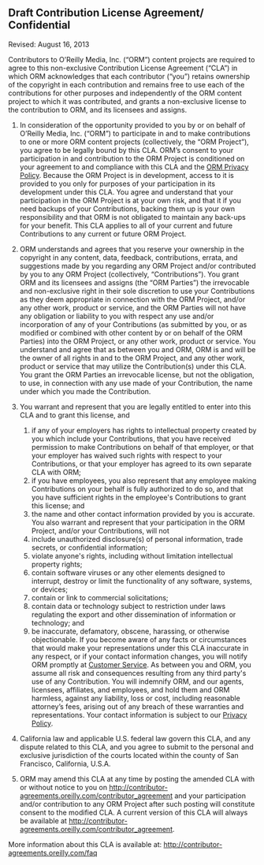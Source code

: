 ## Draft Contribution License Agreement/ Confidential 
Revised: August 16, 2013

Contributors to O’Reilly Media, Inc. (“ORM”) content projects are required to agree to this non-exclusive Contribution License Agreement (“CLA”) in which ORM acknowledges that each contributor (“you”) retains ownership of the copyright in each contribution and remains free to use each of the contributions for other purposes and independently of the ORM content project to which it was contributed, and grants a non-exclusive license to the contribution to ORM, and its licensees and assigns.

1. In consideration of the opportunity provided to you by or on behalf of O’Reilly Media, Inc. (“ORM”) to participate in and to make contributions to one or more ORM content projects (collectively, the “ORM Project”), you agree to be legally bound by this CLA. ORM’s consent to your participation in and contribution to the ORM Project is conditioned on your agreement to and compliance with this CLA and the [ORM Privacy Policy](http://oreilly.com/oreilly/privacy.csp). Because the ORM Project is in development, access to it is provided to you only for purposes of your participation in its development under this CLA. You agree and understand that your participation in the ORM Project is at your own risk, and that it if you need backups of your Contributions, backing them up is your own responsibility and that ORM is not obligated to maintain any back-ups for your benefit.  This CLA applies to all of your current and future Contributions to any current or future ORM Project. 

2. ORM understands and agrees that you reserve your ownership in the copyright in any content, data, feedback, contributions, errata, and suggestions made by you regarding any ORM Project and/or contributed by you to any ORM Project (collectively, “Contributions”).  You grant ORM and its licensees and assigns (the “ORM Parties”) the irrevocable and non-exclusive right in their sole discretion to use your Contributions as they deem appropriate in connection with the ORM Project, and/or any other work, product or service, and the ORM Parties will not have any obligation or liability to you with respect any use and/or incorporation of any of your Contributions (as submitted by you, or as modified or combined with other content by or on behalf of the ORM Parties) into the ORM Project, or any other work, product or service. You understand and agree that as between you and ORM, ORM is and will be the owner of all rights in and to the ORM Project, and any other work, product or service that may utilize the Contribution(s) under this CLA. You grant the ORM Parties an irrevocable license, but not the obligation, to use, in connection with any use made of your Contribution, the name under which you made the Contribution.

3. You warrant and represent that you are legally entitled to enter into this CLA and to grant this license, and 
   1. if any of your employers has rights to intellectual property created by you which include your Contributions, that you have received permission to make Contributions on behalf of that employer, or that your employer has waived such rights with respect to your Contributions, or that your employer has agreed to its own separate CLA with ORM; 
   2. if you have employees, you also represent that any employee making Contributions on your behalf is fully authorized to do so, and that you have sufficient rights in the employee's Contributions to grant this license; and 
   3. the name and other contact information provided by you is accurate. You also warrant and represent that your participation in the ORM Project, and/or your Contributions, will not 
   4. include unauthorized disclosure(s) of personal information, trade secrets, or confidential information; 
   5. violate anyone's rights, including without limitation intellectual property rights; 
   6. contain software viruses or any other elements designed to interrupt, destroy or limit the functionality of any software, systems, or devices; 
   7. contain or link to commercial solicitations; 
   8. contain data or technology subject to restriction under laws regulating the export and other dissemination of information or technology; and 
   9. be inaccurate, defamatory, obscene, harassing, or otherwise objectionable. 
If you become aware of any facts or circumstances that would make your representations under this CLA inaccurate in any respect, or if your contact information changes, you will notify ORM promptly at [Customer Service](http://shop.oreilly.com/category/customer-service.do). As between you and ORM, you assume all risk and consequences resulting from any third party's use of any Contribution. You will indemnify ORM, and our agents, licensees, affiliates, and employees, and hold them and ORM harmless, against any liability, loss or cost, including reasonable attorney’s fees, arising out of any breach of these warranties and representations.  Your contact information is subject to our [Privacy Policy](http://oreilly.com/oreilly/privacy.csp).

4. California law and applicable U.S. federal law govern this CLA, and any dispute related to this CLA, and you agree to submit to the personal and exclusive jurisdiction of the courts located within the county of San Francisco, California, U.S.A.  

5. ORM may amend this CLA at any time by posting the amended CLA with or without notice to you on http://contributor-agreements.oreilly.com/contributor_agreement and your participation and/or contribution to any ORM Project after such posting will constitute consent to the modified CLA. A current version of this CLA will always be available at http://contributor-agreements.oreilly.com/contributor_agreement.


More information about this CLA is available at:  http://contributor-agreements.oreilly.com/faq



